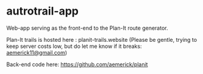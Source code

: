 # autrotrail-app
Web-app serving as the front-end to the Plan-It route generator.

Plan-It trails is hosted here : planit-trails.website
(Please be gentle, trying to keep server costs low, but do let me
know if it breaks: aemerick11@gmail.com)


Back-end code here: https://github.com/aemerick/planit

